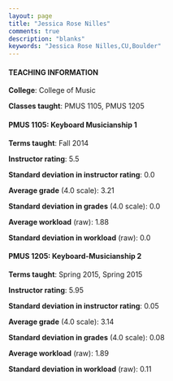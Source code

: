 ```yaml
---
layout: page
title: "Jessica Rose Nilles" 
comments: true
description: "blanks"
keywords: "Jessica Rose Nilles,CU,Boulder"
---
```

<head>
<script src="https://ajax.googleapis.com/ajax/libs/jquery/2.1.3/jquery.min.js"></script>
<script src="https://dl.dropboxusercontent.com/s/pc42nxpaw1ea4o9/highcharts.js?dl=0"></script>
<!-- <script src="../assets/js/highcharts.js"></script> -->
<style type="text/css">@font-face {
	font-family: "Bebas Neue";
	src: url(https://www.filehosting.org/file/details/544349/BebasNeue Regular.otf) format("opentype");
	}
	h1.Bebas { 
		font-family: "Bebas Neue", Verdana, Tahoma;
	}
</style>
</head>
	   
#### TEACHING INFORMATION

**College**: College of Music

**Classes taught**: PMUS 1105, PMUS 1205

#### PMUS 1105: Keyboard Musicianship 1

**Terms taught**: Fall 2014

**Instructor rating**: 5.5

**Standard deviation in instructor rating**: 0.0

**Average grade** (4.0 scale): 3.21

**Standard deviation in grades** (4.0 scale): 0.0

**Average workload** (raw): 1.88

**Standard deviation in workload** (raw): 0.0

#### PMUS 1205: Keyboard-Musicianship 2

**Terms taught**: Spring 2015, Spring 2015

**Instructor rating**: 5.95

**Standard deviation in instructor rating**: 0.05

**Average grade** (4.0 scale): 3.14

**Standard deviation in grades** (4.0 scale): 0.08

**Average workload** (raw): 1.89

**Standard deviation in workload** (raw): 0.11


